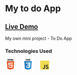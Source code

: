 # My to do App

## [Live Demo](https://petr-simik.github.io/MyToDoApp/)

My own mini project - To Do App

### Technologies Used 

<img src="https://raw.githubusercontent.com/devicons/devicon/master/icons/html5/html5-original-wordmark.svg" alt="html5" width="35" height="35"/> &emsp; <img src="https://raw.githubusercontent.com/devicons/devicon/master/icons/css3/css3-original-wordmark.svg" alt="css3" width="35" height="35"/>  &emsp; <img src="https://raw.githubusercontent.com/devicons/devicon/master/icons/javascript/javascript-original.svg" alt="javascript" width="30" height="30"/>
